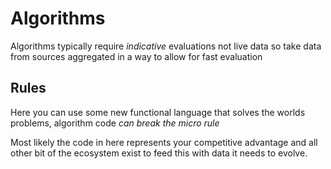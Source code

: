 
# Algorithms

Algorithms typically require *indicative* evaluations not live data so take data from sources aggregated in a way to allow for fast evaluation

## Rules

Here you can use some new functional language that solves the worlds problems, algorithm code *can break the micro rule* 

Most likely the code in here represents your competitive advantage and all other bit of the ecosystem exist to feed this with data it needs to evolve.
